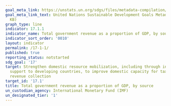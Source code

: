 ```yaml
---
goal_meta_link: https://unstats.un.org/sdgs/files/metadata-compilation/Metadata-Goal-17.pdf
goal_meta_link_text: United Nations Sustainable Development Goals Metadata (PDF 469
  KB)
graph_type: line
indicator: 17.1.1
indicator_name: Total government revenue as a proportion of GDP, by source
indicator_sort_order: '0010'
layout: indicator
permalink: /17-1-1/
published: true
reporting_status: notstarted
sdg_goal: '17'
target: Strengthen domestic resource mobilization, including through international
  support to developing countries, to improve domestic capacity for tax and other
  revenue collection
target_id: '17.1'
title: Total government revenue as a proportion of GDP, by source
un_custodian_agency: International Monetary Fund (IMF)
un_designated_tier: '1'
---
```

